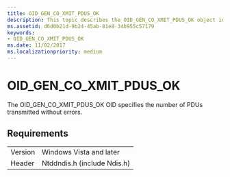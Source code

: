 ```yaml
---
title: OID_GEN_CO_XMIT_PDUS_OK
description: This topic describes the OID_GEN_CO_XMIT_PDUS_OK object identifier (OID).
ms.assetid: d6d0b21d-9b24-45ab-81e8-34b955c57179
keywords:
- OID_GEN_CO_XMIT_PDUS_OK
ms.date: 11/02/2017
ms.localizationpriority: medium
---
```


# OID_GEN_CO_XMIT_PDUS_OK

The OID_GEN_CO_XMIT_PDUS_OK OID specifies the number of PDUs transmitted without errors.

## Requirements

| | |
| --- | --- |
| Version | Windows Vista and later |
| Header | Ntddndis.h (include Ndis.h) |

